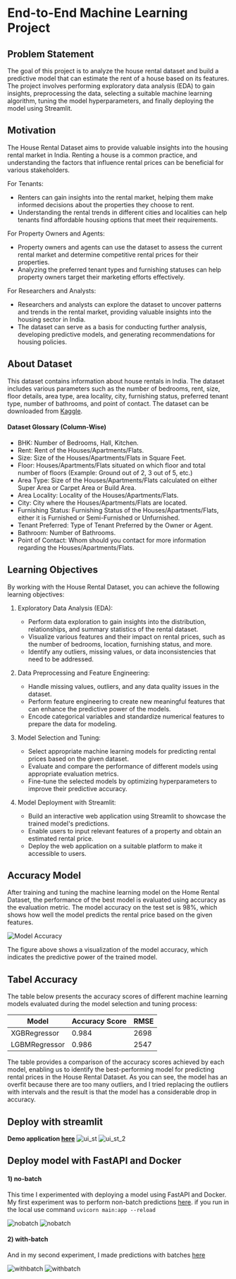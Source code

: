 # End-to-End Machine Learning Project

## Problem Statement
The goal of this project is to analyze the house rental dataset and build a predictive model that can estimate the rent of a house based on its features. The project involves performing exploratory data analysis (EDA) to gain insights, preprocessing the data, selecting a suitable machine learning algorithm, tuning the model hyperparameters, and finally deploying the model using Streamlit.

## Motivation
The House Rental Dataset aims to provide valuable insights into the housing rental market in India. Renting a house is a common practice, and understanding the factors that influence rental prices can be beneficial for various stakeholders.

For Tenants:
- Renters can gain insights into the rental market, helping them make informed decisions about the properties they choose to rent.
- Understanding the rental trends in different cities and localities can help tenants find affordable housing options that meet their requirements.

For Property Owners and Agents:
- Property owners and agents can use the dataset to assess the current rental market and determine competitive rental prices for their properties.
- Analyzing the preferred tenant types and furnishing statuses can help property owners target their marketing efforts effectively.

For Researchers and Analysts:
- Researchers and analysts can explore the dataset to uncover patterns and trends in the rental market, providing valuable insights into the housing sector in India.
- The dataset can serve as a basis for conducting further analysis, developing predictive models, and generating recommendations for housing policies.

## About Dataset
This dataset contains information about house rentals in India. The dataset includes various parameters such as the number of bedrooms, rent, size, floor details, area type, area locality, city, furnishing status, preferred tenant type, number of bathrooms, and point of contact.
The dataset can be downloaded from [Kaggle](https://www.kaggle.com/).
#### Dataset Glossary (Column-Wise)
- BHK: Number of Bedrooms, Hall, Kitchen.
- Rent: Rent of the Houses/Apartments/Flats.
- Size: Size of the Houses/Apartments/Flats in Square Feet.
- Floor: Houses/Apartments/Flats situated on which floor and total number of floors (Example: Ground out of 2, 3 out of 5, etc.)
- Area Type: Size of the Houses/Apartments/Flats calculated on either Super Area or Carpet Area or Build Area.
- Area Locality: Locality of the Houses/Apartments/Flats.
- City: City where the Houses/Apartments/Flats are located.
- Furnishing Status: Furnishing Status of the Houses/Apartments/Flats, either it is Furnished or Semi-Furnished or Unfurnished.
- Tenant Preferred: Type of Tenant Preferred by the Owner or Agent.
- Bathroom: Number of Bathrooms.
- Point of Contact: Whom should you contact for more information regarding the Houses/Apartments/Flats.

## Learning Objectives
By working with the House Rental Dataset, you can achieve the following learning objectives:

1. Exploratory Data Analysis (EDA):
   - Perform data exploration to gain insights into the distribution, relationships, and summary statistics of the rental dataset.
   - Visualize various features and their impact on rental prices, such as the number of bedrooms, location, furnishing status, and more.
   - Identify any outliers, missing values, or data inconsistencies that need to be addressed.

2. Data Preprocessing and Feature Engineering:
   - Handle missing values, outliers, and any data quality issues in the dataset.
   - Perform feature engineering to create new meaningful features that can enhance the predictive power of the models.
   - Encode categorical variables and standardize numerical features to prepare the data for modeling.

3. Model Selection and Tuning:
   - Select appropriate machine learning models for predicting rental prices based on the given dataset.
   - Evaluate and compare the performance of different models using appropriate evaluation metrics.
   - Fine-tune the selected models by optimizing hyperparameters to improve their predictive accuracy.

4. Model Deployment with Streamlit:
   - Build an interactive web application using Streamlit to showcase the trained model's predictions.
   - Enable users to input relevant features of a property and obtain an estimated rental price.
   - Deploy the web application on a suitable platform to make it accessible to users.

## Accuracy Model

After training and tuning the machine learning model on the Home Rental Dataset, the performance of the best model is evaluated using accuracy as the evaluation metric. The model accuracy on the test set is 98%, which shows how well the model predicts the rental price based on the given features.

![Model Accuracy](img/acc_2.png)

The figure above shows a visualization of the model accuracy, which indicates the predictive power of the trained model.

## Tabel Accuracy

The table below presents the accuracy scores of different machine learning models evaluated during the model selection and tuning process:

| Model           |  Accuracy Score |  RMSE  |
|-----------------|---------------- |--------|
| XGBRegressor    |      0.984      |  2698  |
| LGBMRegressor   |      0.986      |  2547  |


The table provides a comparison of the accuracy scores achieved by each model, enabling us to identify the best-performing model for predicting rental prices in the House Rental Dataset. As you can see, the model has an overfit because there are too many outliers, and I tried replacing the outliers with intervals and the result is that the model has a considerable drop in accuracy.

## Deploy with streamlit

**Demo application [here](https://house-rent.streamlit.app/)**
![ui_st](img/st-1.png)
![ui_st_2](img/st-2.png)


## Deploy model with FastAPI and Docker
#### 1) no-batch

This time I experimented with deploying a model using FastAPI and Docker. My first experiment was to perform non-batch predictions [here](https://github.com/fahmiaziz98/streamlit-app/tree/main/FastAPI/no-batch). if you run in the local use command `uvicorn main:app --reload`

![nobatch](img/nobatch_1.png)
![nobatch](img/nobatch_2.png)


#### 2) with-batch

And in my second experiment, I made predictions with batches [here](https://github.com/fahmiaziz98/streamlit-app/tree/main/FastAPI/with-batch)

![withbatch](img/withbatch_1.png)
![withbatch](img/withbatch_2.png)
